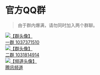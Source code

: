 # 官方QQ群

> 由于群内爆满，请勿同时加入两个群聊。

<div class="icon-grid-horizontal">
  <a class="icon-grid-group" href="https://qm.qq.com/q/SXFE20prWg" target="_blank">
    <div class="icon-grid-item">
      <img class="icon-grid-img" src="http://p.qlogo.cn/gh/1037371510/1037371510/640/" alt="【群头像】">
      <div class="icon-grid-label">一群 1037371510</div>
    </div>
  </a>

  <a class="icon-grid-group" href="https://qm.qq.com/q/sCGWedbhjE" target="_blank">
    <div class="icon-grid-item">
      <img class="icon-grid-img" src="http://p.qlogo.cn/gh/1031814914/1031814914/640/" alt="【群头像】">
      <div class="icon-grid-label">二群 1031814914</div>
    </div>
  </a>

  <a class="icon-grid-group" href="https://pd.qq.com/s/2njtk4vj2" target="_blank">
    <div class="icon-grid-item">
      <img class="icon-grid-img" src="https://groupprohead.gtimg.cn/591386364031612875/100" alt="【频道头像】">
      <div class="icon-grid-label">腾讯频道</div>
    </div>
  </a>
</div>